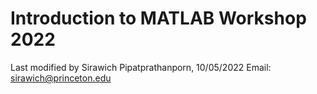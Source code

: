 # Introduction to MATLAB Workshop 2022

Last modified by Sirawich Pipatprathanporn, 10/05/2022
Email: sirawich@princeton.edu
